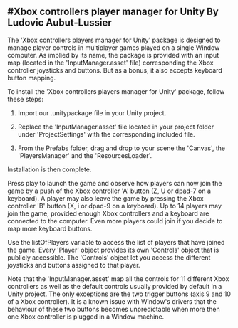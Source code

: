 #Xbox controllers player manager for Unity
By Ludovic Aubut-Lussier
------------------------------------------

The 'Xbox controllers players manager for Unity' package is designed to manage player controls
in multiplayer games played on a single Window computer. As implied by its name, the package
is provided with an input map (located in the 'InputManager.asset' file) corresponding the
Xbox controller joysticks and buttons. But as a bonus, it also accepts keyboard button mapping.

To install the 'Xbox controllers players manager for Unity' package, follow these steps:


1. Import our .unitypackage file in your Unity project.

2. Replace the 'InputManager.asset' file located in your project folder under 'ProjectSettings'
with the corresponding included file.

3. From the Prefabs folder, drag and drop to your scene the 'Canvas', the 'PlayersManager' and the 'ResourcesLoader'.

Installation is then complete.

Press play to launch the game and observe how players can now join the game by a push of the Xbox
controller 'A' button (Z, U or dpad-7 on a keyboard). A player may also leave the game by pressing the Xbox controller 'B' button (X, i or dpad-9 on a keyboard).
Up to 14 players may join the game, provided enough Xbox controllers and a keyboard are connected to the computer. Even more players could join if you decide to map more keyboard buttons.

Use the listOfPlayers variable to access the list of players that have joined the game. Every 'Player'
object provides its own 'Controls' object that is publicly accessible. The 'Controls' object
let you access the different joysticks and buttons assigned to that player.

Note that the 'InputManager.asset' map all the controls for 11 different Xbox controllers as well
as the default controls usually provided by default in a Unity project. The only exceptions are the
two trigger buttons (axis 9 and 10 of a Xbox controller). It is a known issue with Window's drivers
that the behaviour of these two buttons becomes unpredictable when more then one Xbox controller is
plugged in a Window machine.
